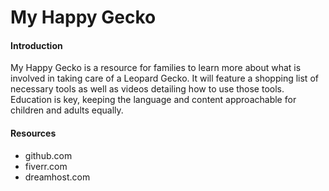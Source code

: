 My Happy Gecko
============

#### Introduction
My Happy Gecko is a resource for families to learn more about what is involved in taking care of a Leopard Gecko. It will feature a shopping list of necessary tools as well as videos detailing how to use those tools. Education is key, keeping the language and content approachable for children and adults equally.

#### Resources
* github.com
* fiverr.com
* dreamhost.com

